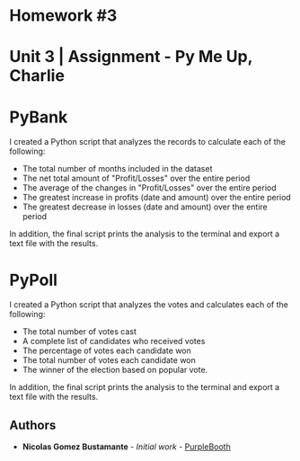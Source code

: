 # Homework #3
# Unit 3 | Assignment - Py Me Up, Charlie

# PyBank

I created a Python script that analyzes the records to calculate each of the following:

- The total number of months included in the dataset
- The net total amount of "Profit/Losses" over the entire period
- The average of the changes in "Profit/Losses" over the entire period
- The greatest increase in profits (date and amount) over the entire period
- The greatest decrease in losses (date and amount) over the entire period

In addition, the final script prints the analysis to the terminal and export a text file with the results.

# PyPoll

I created a Python script that analyzes the votes and calculates each of the following:

- The total number of votes cast
- A complete list of candidates who received votes
- The percentage of votes each candidate won
- The total number of votes each candidate won
- The winner of the election based on popular vote.

In addition, the final script prints the analysis to the terminal and export a text file with the results.

## Authors

* **Nicolas Gomez Bustamante** - *Initial work* - [PurpleBooth](https://github.com/nbg1)




